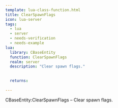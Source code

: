 ```yaml
---
template: lua-class-function.html
title: ClearSpawnFlags
icon: lua-server
tags:
  - lua
  - server
  - needs-verification
  - needs-example
lua:
  library: CBaseEntity
  function: ClearSpawnFlags
  realm: server
  description: "Clear spawn flags."
  
  
  returns:
    
---
```


<div class="lua__search__keywords">
CBaseEntity:ClearSpawnFlags &#x2013; Clear spawn flags.
</div>
